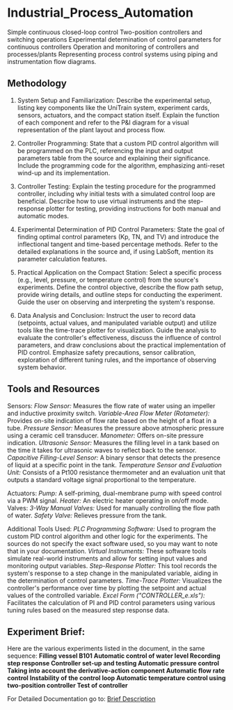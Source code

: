 # Industrial_Process_Automation
Simple continuous closed-loop control Two-position controllers and switching operations Experimental determination of control parameters for continuous controllers Operation and monitoring of controllers and processes/plants Representing process control systems using piping and instrumentation flow diagrams.

## Methodology
1. System Setup and Familiarization: Describe the experimental setup, listing key components like the UniTrain system, experiment cards, sensors, actuators, and the compact station itself. Explain the function of each component and refer to the P&I diagram for a visual representation of the plant layout and process flow.

2. Controller Programming: State that a custom PID control algorithm will be programmed on the PLC, referencing the input and output parameters table from the source and explaining their significance. Include the programming code for the algorithm, emphasizing anti-reset wind-up and its implementation.

3. Controller Testing: Explain the testing procedure for the programmed controller, including why initial tests with a simulated control loop are beneficial. Describe how to use virtual instruments and the step-response plotter for testing, providing instructions for both manual and automatic modes.

4. Experimental Determination of PID Control Parameters: State the goal of finding optimal control parameters (Kp, TN, and TV) and introduce the inflectional tangent and time-based percentage methods. Refer to the detailed explanations in the source and, if using LabSoft, mention its parameter calculation features.

5. Practical Application on the Compact Station: Select a specific process (e.g., level, pressure, or temperature control) from the source's experiments. Define the control objective, describe the flow path setup, provide wiring details, and outline steps for conducting the experiment. Guide the user on observing and interpreting the system's response.

6. Data Analysis and Conclusion: Instruct the user to record data (setpoints, actual values, and manipulated variable output) and utilize tools like the time-trace plotter for visualization. Guide the analysis to evaluate the controller's effectiveness, discuss the influence of control parameters, and draw conclusions about the practical implementation of PID control. Emphasize safety precautions, sensor calibration, exploration of different tuning rules, and the importance of observing system behavior.

## Tools and Resources 

Sensors:
*Flow Sensor:* Measures the flow rate of water using an impeller and inductive proximity switch.
*Variable-Area Flow Meter (Rotameter):* Provides on-site indication of flow rate based on the height of a float in a tube.
*Pressure Sensor:* Measures the pressure above atmospheric pressure using a ceramic cell transducer.
*Manometer:* Offers on-site pressure indication.
*Ultrasonic Sensor:* Measures the filling level in a tank based on the time it takes for ultrasonic waves to reflect back to the sensor.
*Capacitive Filling-Level Sensor:* A binary sensor that detects the presence of liquid at a specific point in the tank.
*Temperature Sensor and Evaluation Unit:* Consists of a Pt100 resistance thermometer and an evaluation unit that outputs a standard voltage signal proportional to the temperature.

Actuators:
*Pump:* A self-priming, dual-membrane pump with speed control via a PWM signal.
*Heater:* An electric heater operating in on/off mode.
Valves:
*3-Way Manual Valves:* Used for manually controlling the flow path of water.
*Safety Valve:* Relieves pressure from the tank.

Additional Tools Used:
*PLC Programming Software:* Used to program the custom PID control algorithm and other logic for the experiments. The sources do not specify the exact software used, so you may want to note that in your documentation.
*Virtual Instruments:* These software tools simulate real-world instruments and allow for setting input values and monitoring output variables.
*Step-Response Plotter:* This tool records the system's response to a step change in the manipulated variable, aiding in the determination of control parameters.
*Time-Trace Plotter:* Visualizes the controller's performance over time by plotting the setpoint and actual values of the controlled variable.
*Excel Form ("CONTROLLER_e.xls"):* Facilitates the calculation of PI and PID control parameters using various tuning rules based on the measured step response data.

## Experiment Brief:

Here are the various experiments listed in the document, in the same sequence:
**Filling vessel B101
Automatic control of water level
Recording step response
Controller set-up and testing
Automatic pressure control
Taking into account the derivative-action component
Automatic flow rate control
Instability of the control loop
Automatic temperature control using two-position controller
Test of controller**

For Detailed Documentation go to: [Brief Description](Documentation.md)


